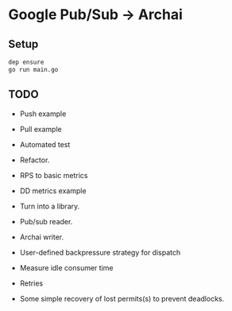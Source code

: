 # Google Pub/Sub -> Archai

## Setup

```bash
dep ensure
go run main.go
```


## TODO

- Push example
- Pull example
- Automated test
- Refactor.


- RPS to basic metrics
- DD metrics example
- Turn into a library.
- Pub/sub reader.
- Archai writer.

- User-defined backpressure strategy for dispatch
- Measure idle consumer time
- Retries
- Some simple recovery of lost permits(s) to prevent deadlocks.
